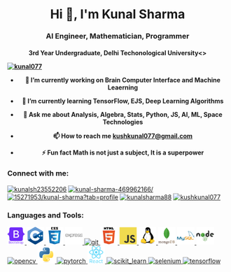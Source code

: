 <h1 align="center">Hi 👋, I'm Kunal Sharma</h1>
<h3 align="center">AI Engineer, Mathematician, Programmer</h3>
<h4 align = "center">3rd Year Undergraduate, Delhi Techonological University<>

<p align="left"> <a href="https://github.com/ryo-ma/github-profile-trophy"><img src="https://github-profile-trophy.vercel.app/?username=kunal077" alt="kunal077" /></a> </p>

- 🔭 I’m currently working on **Brain Computer Interface and Machine Leaerning**

- 🌱 I’m currently learning **TensorFlow, EJS, Deep Learning Algorithms**

- 💬 Ask me about **Analysis, Algebra, Stats, Python, JS, AI, ML, Space Technologies**

- 📫 How to reach me **kushkunal077@gmail.com**

- ⚡ Fun fact **Math is not just a subject, It is a superpower**

<h3 align="left">Connect with me:</h3>
<p align="left">
<a href="https://twitter.com/kunalsh23552206" target="blank"><img align="center" src="https://cdn.jsdelivr.net/npm/simple-icons@3.0.1/icons/twitter.svg" alt="kunalsh23552206" height="30" width="40" /></a>
<a href="https://linkedin.com/in/kunal-sharma-469962166/" target="blank"><img align="center" src="https://cdn.jsdelivr.net/npm/simple-icons@3.0.1/icons/linkedin.svg" alt="kunal-sharma-469962166/" height="30" width="40" /></a>
<a href="https://stackoverflow.com/users/15271953/kunal-sharma?tab=profile" target="blank"><img align="center" src="https://cdn.jsdelivr.net/npm/simple-icons@3.0.1/icons/stackoverflow.svg" alt="15271953/kunal-sharma?tab=profile" height="30" width="40" /></a>
<a href="https://kaggle.com/kunalsharma88" target="blank"><img align="center" src="https://cdn.jsdelivr.net/npm/simple-icons@3.0.1/icons/kaggle.svg" alt="kunalsharma88" height="30" width="40" /></a>
<a href="https://auth.geeksforgeeks.org/user/kushkunal077" target="blank"><img align="center" src="https://cdn.jsdelivr.net/npm/simple-icons@3.0.1/icons/geeksforgeeks.svg" alt="kushkunal077" height="30" width="40" /></a>
</p>

<h3 align="left">Languages and Tools:</h3>
<p align="left"> <a href="https://getbootstrap.com" target="_blank"> <img src="https://raw.githubusercontent.com/devicons/devicon/master/icons/bootstrap/bootstrap-plain-wordmark.svg" alt="bootstrap" width="40" height="40"/> </a> <a href="https://www.w3schools.com/cpp/" target="_blank"> <img src="https://raw.githubusercontent.com/devicons/devicon/master/icons/cplusplus/cplusplus-original.svg" alt="cplusplus" width="40" height="40"/> </a> <a href="https://www.w3schools.com/css/" target="_blank"> <img src="https://raw.githubusercontent.com/devicons/devicon/master/icons/css3/css3-original-wordmark.svg" alt="css3" width="40" height="40"/> </a> <a href="https://expressjs.com" target="_blank"> <img src="https://raw.githubusercontent.com/devicons/devicon/master/icons/express/express-original-wordmark.svg" alt="express" width="40" height="40"/> </a> <a href="https://git-scm.com/" target="_blank"> <img src="https://www.vectorlogo.zone/logos/git-scm/git-scm-icon.svg" alt="git" width="40" height="40"/> </a> <a href="https://www.w3.org/html/" target="_blank"> <img src="https://raw.githubusercontent.com/devicons/devicon/master/icons/html5/html5-original-wordmark.svg" alt="html5" width="40" height="40"/> </a> <a href="https://developer.mozilla.org/en-US/docs/Web/JavaScript" target="_blank"> <img src="https://raw.githubusercontent.com/devicons/devicon/master/icons/javascript/javascript-original.svg" alt="javascript" width="40" height="40"/> </a> <a href="https://www.linux.org/" target="_blank"> <img src="https://raw.githubusercontent.com/devicons/devicon/master/icons/linux/linux-original.svg" alt="linux" width="40" height="40"/> </a> <a href="https://www.mongodb.com/" target="_blank"> <img src="https://raw.githubusercontent.com/devicons/devicon/master/icons/mongodb/mongodb-original-wordmark.svg" alt="mongodb" width="40" height="40"/> </a> <a href="https://www.mysql.com/" target="_blank"> <img src="https://raw.githubusercontent.com/devicons/devicon/master/icons/mysql/mysql-original-wordmark.svg" alt="mysql" width="40" height="40"/> </a> <a href="https://nodejs.org" target="_blank"> <img src="https://raw.githubusercontent.com/devicons/devicon/master/icons/nodejs/nodejs-original-wordmark.svg" alt="nodejs" width="40" height="40"/> </a> <a href="https://opencv.org/" target="_blank"> <img src="https://www.vectorlogo.zone/logos/opencv/opencv-icon.svg" alt="opencv" width="40" height="40"/> </a> <a href="https://www.python.org" target="_blank"> <img src="https://raw.githubusercontent.com/devicons/devicon/master/icons/python/python-original.svg" alt="python" width="40" height="40"/> </a> <a href="https://pytorch.org/" target="_blank"> <img src="https://www.vectorlogo.zone/logos/pytorch/pytorch-icon.svg" alt="pytorch" width="40" height="40"/> </a> <a href="https://reactjs.org/" target="_blank"> <img src="https://raw.githubusercontent.com/devicons/devicon/master/icons/react/react-original-wordmark.svg" alt="react" width="40" height="40"/> </a> <a href="https://scikit-learn.org/" target="_blank"> <img src="https://upload.wikimedia.org/wikipedia/commons/0/05/Scikit_learn_logo_small.svg" alt="scikit_learn" width="40" height="40"/> </a> <a href="https://www.selenium.dev" target="_blank"> <img src="https://raw.githubusercontent.com/detain/svg-logos/780f25886640cef088af994181646db2f6b1a3f8/svg/selenium-logo.svg" alt="selenium" width="40" height="40"/> </a> <a href="https://www.tensorflow.org" target="_blank"> <img src="https://www.vectorlogo.zone/logos/tensorflow/tensorflow-icon.svg" alt="tensorflow" width="40" height="40"/> </a> </p>

